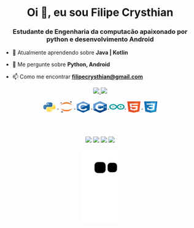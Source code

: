 <h1 align="center">Oi 👋, eu sou Filipe Crysthian</h1>
<h3 align="center">Estudante de Engenharia da computacão apaixonado por python e desenvolvimento Android</h3>

- 🌱 Atualmente aprendendo sobre **Java | Kotlin**

- 💬 Me pergunte sobre **Python, Android**

- 📫 Como me encontrar **filipecrysthian@gmail.com**

 <div align="center">
  <a href="https://github.com/rebcost">
  <img height="180em" src="https://github-readme-stats.vercel.app/api?username=rebcost&show_icons=true&theme=react&include_all_commits=true&count_private=true"/>
  <img height="180em" src="https://github-readme-stats.vercel.app/api/top-langs/?username=rebcost&layout=compact&langs_count=7&theme=react"/>
</div>
<div align="center" style="display: inline_block"><br>
  <img align="center" alt="python" height="30" width="40" src="https://github.com/devicons/devicon/blob/master/icons/python/python-original.svg"> 
  <img align="center" alt="jupyter" height="30" width="40" src="https://github.com/devicons/devicon/blob/master/icons/jupyter/jupyter-original.svg">  
  <img align="center" alt="C" height="30" width="40" src="https://github.com/devicons/devicon/blob/master/icons/c/c-original.svg">
  <img align="center" alt="CPP" height="30" width="40" src="https://github.com/devicons/devicon/blob/master/icons/cplusplus/cplusplus-original.svg">
  <img align="center" alt="arduino" height="30" width="40" src="https://github.com/devicons/devicon/blob/master/icons/arduino/arduino-original.svg">
  <img align="center" alt="HTML" height="30" width="40" src="https://raw.githubusercontent.com/devicons/devicon/master/icons/html5/html5-original.svg">
  <img align="center" alt="CSS" height="30" width="40" src="https://github.com/devicons/devicon/blob/master/icons/css3/css3-original.svg">  
</div>

 <br><br>

<div align="center"> 
  <a href="https://www.youtube.com/channel/UCBjCIicsZH-8pbgXwIf_Png" target="_blank"><img src="https://img.shields.io/badge/YouTube-FF0000?style=for-the-badge&logo=youtube&logoColor=white" target="_blank"></a>
  <a href="https://www.instagram.com/felypecost4/" target="_blank"><img src="https://img.shields.io/badge/-Instagram-%23E4405F?style=for-the-badge&logo=instagram&logoColor=white" target="_blank"></a>
  <a href = "mailto:filipecrysthian@gmail.com"><img src="https://img.shields.io/badge/-Gmail-%23333?style=for-the-badge&logo=gmail&logoColor=white" target="_blank"></a>
  <a href="https://www.linkedin.com/in/filipecrysthian/" target="_blank"><img src="https://img.shields.io/badge/-LinkedIn-%230077B5?style=for-the-badge&logo=linkedin&logoColor=white" target="_blank"></a> 
 
  ![Snake animation](https://github.com/rafaballerini/rafaballerini/blob/output/github-contribution-grid-snake.svg)
 
</div>
 
 
 

